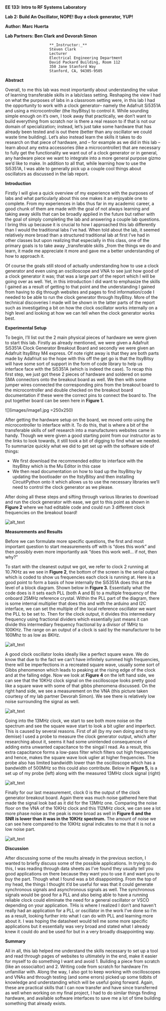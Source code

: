 **EE 133: Intro to RF Systems Laboratory**

**Lab 2: Build An Oscillator, NOPE! Buy a clock generator, YUP!**

**Author: Marc Huerta**

**Lab Partners: Ben Clark and Devorah Simon**


                        **_Instructor:_**
                        Steven Clark
                        Lecturer
                        Electrical Engineering Department
                        David Packard Building, Room 112
                        350 Jane Stanford Way
                        Stanford, CA, 94305-9505

**Abstract**

Overall, to me this lab was most importantly about understanding the value of learning transferable skills in a lab/class setting. Reshaping the view I had on what the purposes of labs in a classroom setting were, in this lab I had the opportunity to work with a clock generator– namely the Adafruit Si5351A and using a microcontroller (the ItsyBitsy) to control it. While sounding simple enough on it’s own, I took away that practically, we don’t want to build everything from scratch nor is there a real reason to if that is not our domain of specialization; instead, let’s just take some hardware that has already been tested and is out there (better than any oscillator we could waste time building). Let’s also instead learn the skills it takes to do research on that piece of hardware, and – for example as we did in this lab – learn about any extra accessories (like a microcontroller) that are necessary to fully get the functionality we want out of a clock generator or in general, any hardware piece we want to integrate into a more general purpose gizmo we’d like to make. In addition to all that, while learning how to use the Si5351A, I was able to generally pick up a couple cool things about oscillators as discussed in the lab report.

**Introduction**

Firstly I will give a quick overview of my experience with the purposes of labs and what particularly about this one makes it an enjoyable one to complete. From my experiences in labs thus far in my academic career, a good chunk of them are made with the goal of not always learning and taking away skills that can be broadly applied in the future but rather with the goal of simply completing the lab and answering a couple lab questions. I bring this up because it is crucial to how I approached this lab differently than I would the traditional labs I’ve had. When told about the lab, it seemed relatively more broad than a structured traditional lab at first I’ve had in other classes but upon realizing that especially in this class, one of the primary goals is to take away _transferable skills _from the things we do and learn, it made me appreciate it more and gave me a better understanding of how to approach it.

Of course the goals still stood of actually understanding how to use a clock generator and even using an oscilloscope and VNA to see just how good of a clock generator it was; that was a large part of the report which I will be going over as well. Yet, in this introduction I did want to emphasize the skills I gained as a result of getting to that point and the understanding I gained from having to dig through websites and pages to find information/code I needed to be able to run the clock generator through ItsyBitsy. More of the technical discoveries I made will be shown in the latter parts of the report such as investigating a bit on how the clock oscillator works internally on a high level and looking at how we can tell when the clock generator works best.

**Experimental Setup**

To begin, I’ll list out the 2 main physical pieces of hardware we were given to start this lab. Firstly as already mentioned, we were given a Adafruit Si5351A Clock Generator Breakout Board and secondly we were given an Adafruit ItsyBitsy M4 express. Of note right away is that they are both parts made by Adafriuit so the hope with this off the get go is that the ItsyBitsy will have some sort of support in the form of code library to help us interface face with the Si5351A (which is indeed the case). To recap this first step, we just got these 2 pieces of hardware and soldered on some SMA connectors onto the breakout board as well. We then with some jumper wires connected the corresponding pins from the breakout board to the microcontroller and double checked on the breakout board documentation if these were the correct pins to connect the board to. The put together board can be seen here in **Figure 1.** 


![](images/image1.jpg =250x250)


After getting the hardware setup on the board, we moved onto using the microcontroller to interface with it. To do this, that is where a bit of the transferable skills of self research into a manufacturers websites came in handy. Though we were given a good starting point from our instructor as to the links to look towards, it still took a bit of digging to find what we needed. To summarize quickly what we did to get set up with the software side of things:



* We first download the recommended editor to interface with the ItsyBitsy which is the Mu Editor in this case
* We then read documentation on how to load up the ItsyBitsy by updating the bootloader on the ItstyBitsy and then installing CircuitPython onto it which allows us to use the necessary libraries we’ll need to control the clock generator as we please.

After doing all these steps and sifting through various libraries to download and run the clock generator with ease, we got to this point as shown in **Figure 2** where we had editable code and could run 3 different clock frequencies on the breakout board!


![alt_text](images/image2.jpg "image_tooltip")


**Measurements and Results**

Before we can formulate more specific questions, the first and most important question to start measurements off with is “does this work” and then possibly even more importantly ask “does this work well… if not, then why?”

To start with the cleanest output we got, we refer to clock 2 running at 10.7KHz as we see in **Figure 2**, the bottom of the screen is the serial output which is coded to show us frequencies each clock is running at. Here is a good point to form a basis of how internally the Si5351A does this at the level of a block diagram. Shown below in **Figure 3.** Essentially what the code does is it sets each PLL (both A and B) to a multiple frequency of the onboard 25MHz reference crystal. Within the PLL part of the diagram, there is some internal multiplier that does this and with the arduino and I2C interface, we can set the multiple of the local reference oscillator we want the PLL to be set to. Then for the clock output, it divides this intermediary frequency using fractional dividers which essentially just means it can divide this intermediary frequency fractional by a divisor of 1MHz to 100KHz. The range on an output of a clock is said by the manufacturer to be 160Mhz to as low as 8KHz.


![alt_text](images/image3.jpg "image_tooltip")


A good clock oscillator looks ideally like a perfect square wave. We do know that due to the fact we can’t have infinitely summed high frequencies, there will be imperfections in a recreated square wave, usually some sort of Gibbs phenomenon which leads to peaking at the rising edge of the clock and at the falling edge. Now we look at **Figure 4** on the left hand side, we can see that the 10KHz clock signal on the oscilloscope looks pretty good like a square wave with some of that gibbs phenomena discussed. On the right hand side, we see a measurement on the VNA (this picture taken courtesy of my lab partner Devorah Simon). We see there is relatively low noise surrounding the signal as well. 


![alt_text](images/image4.jpg "image_tooltip")


Going into the 13MHz clock, we start to see both more noise on the spectrum and see the square wave start to look a bit uglier and imperfect. This is caused by several reasons. First of all (by my own doing and to my demise) I used a probe to measure the clock generator output, which after researching about it, seems it had some unintended consequences of adding extra unwanted capacitance to the singal I read. As a result, this extra capacitance forms a low-pass filter which filters out high frequencies and hence, makes the square wave look uglier at higher frequencies. The probe also has limited bandwidth lower than the oscilloscope which has a bandwidth of 500MHz so this could also contribute. Below in **Figure 5,** is a set up of my probe (left) along with the measured 13MHz clock signal (right)


![alt_text](images/image5.jpg "image_tooltip")


Finally for our last measurement, clock 0 is the output of the clock generator breakout board. Again there was much noise gathered here that made the signal look bad as it did for the 13MHz one. Comparing the noise floor on the VNA of the 10KHz clock and this 112MHz clock, we can see a lot more phase noise as the peak is more broad as well in **Figure 6 **and the SNR is lower than it was in the 10KHz spectrum**.** The amount of noise we can see here compared to the 10KHz signal indicates to me that it is not a low noise part.


![alt_text](images/image6.jpg "image_tooltip")


**Discussion**

After discussing some of the results already in the previous section, I wanted to briefly discuss some of the possible applications. In trying to do this, I was reading through data sheets as I’ve found they usually tell you good applications on there because they want you to use it and want you to buy the part. Though what I found was a bit disappointing. From the top of my head, the things I thought it’d be useful for was that it could generate synchronous signals and asynchronous signals as well. The synchronous signals would be good for a PLL and also being able to have a running reliable clock could eliminate the need for a general oscillator or VSCO depending on your application. THis is where I realized I don’t and haven't really had an application for a PLL or oscillator in the work I’ve done so I’m as a result, looking further into what I can do with PLL and learning more about it. I was hoping the datasheet would tell me some more specific applications but it essentially was very broad and stated what I already knew it could do and be used for but in a very broadly disappointing way.

**Summary**

All in all, this lab helped me understand the skills necessary to set up a tool and read through pages of websites to ultimately in the end, make it easier for myself to do something  I want and avoid 1. Building a piece from scratch (like an ossocialtor) and 2. Writing code from scratch for hardware I’m unfamiliar with. Along the way, I also got to keep working with oscilloscopes and VNAs and through testing (and some errors) picked up some tidbits of knowledge and understanding which will be useful going forward. Again, these are practical skills that I can now transfer and have since transferred as well when working on my final project, I had to do similar things finding hardware, and available software interfaces to save me a lot of time building something that already exists.
